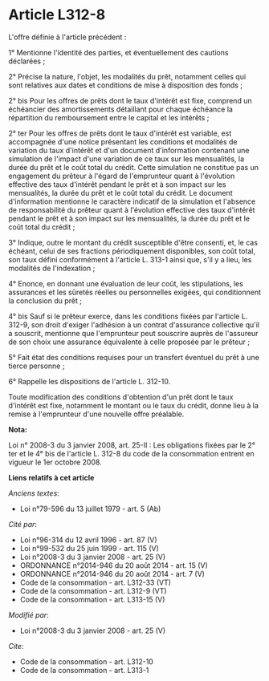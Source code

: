 # Article L312-8

L'offre définie à l'article précédent : 

1° Mentionne l'identité des parties, et éventuellement des cautions déclarées ; 

2° Précise la nature, l'objet, les modalités du prêt, notamment celles qui sont relatives aux dates et conditions de mise à
disposition des fonds ; 

2° bis Pour les offres de prêts dont le taux d'intérêt est fixe, comprend un échéancier des amortissements détaillant pour
chaque échéance la répartition du remboursement entre le capital et les intérêts ; 

2° ter Pour les offres de prêts dont le taux d'intérêt est variable, est accompagnée d'une notice présentant les conditions
et modalités de variation du taux d'intérêt et d'un document d'information contenant une simulation de l'impact d'une
variation de ce taux sur les mensualités, la durée du prêt et le coût total du crédit. Cette simulation ne constitue pas un
engagement du prêteur à l'égard de l'emprunteur quant à l'évolution effective des taux d'intérêt pendant le prêt et à son
impact sur les mensualités, la durée du prêt et le coût total du crédit. Le document d'information mentionne le caractère
indicatif de la simulation et l'absence de responsabilité du prêteur quant à l'évolution effective des taux d'intérêt pendant
le prêt et à son impact sur les mensualités, la durée du prêt et le coût total du crédit ; 

3° Indique, outre le montant du crédit susceptible d'être consenti, et, le cas échéant, celui de ses fractions périodiquement
disponibles, son coût total, son taux défini conformément à l'article L. 313-1 ainsi que, s'il y a lieu, les modalités de
l'indexation ; 

4° Enonce, en donnant une évaluation de leur coût, les stipulations, les assurances et les sûretés réelles ou personnelles
exigées, qui conditionnent la conclusion du prêt ; 

4° bis Sauf si le prêteur exerce, dans les conditions fixées par l'article L. 312-9, son droit d'exiger l'adhésion à un
contrat d'assurance collective qu'il a souscrit, mentionne que l'emprunteur peut souscrire auprès de l'assureur de son choix
une assurance équivalente à celle proposée par le prêteur ; 

5° Fait état des conditions requises pour un transfert éventuel du prêt à une tierce personne ; 

6° Rappelle les dispositions de l'article L. 312-10. 

Toute modification des conditions d'obtention d'un prêt dont le taux d'intérêt est fixe, notamment le montant ou le taux du
crédit, donne lieu à la remise à l'emprunteur d'une nouvelle offre préalable.

**Nota:**

Loi n° 2008-3 du 3 janvier 2008, art. 25-II : Les obligations fixées par le 2° ter et le 4° bis de l'article L. 312-8 du code
de la consommation entrent en vigueur le 1er octobre 2008.

**Liens relatifs à cet article**

_Anciens textes_:

  - Loi n°79-596 du 13 juillet 1979 - art. 5 (Ab)

_Cité par_:

  - Loi n°96-314 du 12 avril 1996 - art. 87 (V)
  - Loi n°99-532 du 25 juin 1999 - art. 115 (V)
  - Loi n°2008-3 du 3 janvier 2008 - art. 25 (V)
  - ORDONNANCE n°2014-946 du 20 août 2014 - art. 15 (V)
  - ORDONNANCE n°2014-946 du 20 août 2014 - art. 7 (V)
  - Code de la consommation - art. L312-33 (VT)
  - Code de la consommation - art. L312-9 (VT)
  - Code de la consommation - art. L313-15 (V)

_Modifié par_:

  - Loi n°2008-3 du 3 janvier 2008 - art. 25 (V)

_Cite_:

  - Code de la consommation - art. L312-10
  - Code de la consommation - art. L313-1
